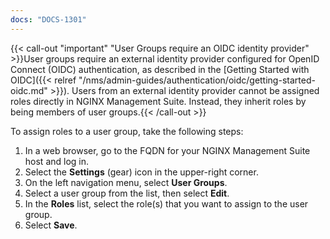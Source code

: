 ```yaml
---
docs: "DOCS-1301"
---
```


{{< call-out "important" "User Groups require an OIDC identity provider" >}}User groups require an external identity provider configured for OpenID Connect (OIDC) authentication, as described in the [Getting Started with OIDC]({{< relref "/nms/admin-guides/authentication/oidc/getting-started-oidc.md" >}}). Users from an external identity provider cannot be assigned roles directly in NGINX Management Suite. Instead, they inherit roles by being members of user groups.{{< /call-out >}}

To assign roles to a user group, take the following steps:

1. In a web browser, go to the FQDN for your NGINX Management Suite host and log in.
1. Select the **Settings** (gear) icon in the upper-right corner.
1. On the left navigation menu, select **User Groups**.
1. Select a user group from the list, then select **Edit**.
1. In the **Roles** list, select the role(s) that you want to assign to the user group.
1. Select **Save**.
